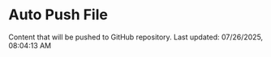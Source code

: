 # Auto Push File

Content that will be pushed to GitHub repository.
Last updated: 07/26/2025, 08:04:13 AM